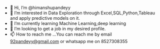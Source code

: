 - 👋 Hi, I’m @himanshupandeyy
- 👀 I’m interested in Data Exploration through Excel,SQL,Python,Tableau and apply predictive models on it.
- 🌱 I’m currently learning Machine Learning,deep learning
- 💞️ I’m looking to get a job in my desired profile.
- 📫 How to reach me ...You can reach me by email 92pandeyy@gmail.com or whatsapp me on 8527308355

<!---
himanshupandeyy/himanshupandeyy is a ✨ special ✨ repository because its `README.md` (this file) appears on your GitHub profile.
You can click the Preview link to take a look at your changes.
--->
